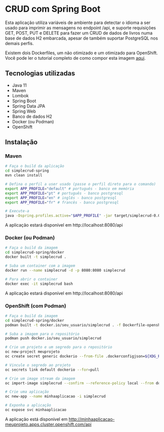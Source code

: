 # CRUD com Spring Boot
Esta aplicação utiliza variáveis de ambiente para detectar o idioma a ser usado para imprimir as mensagens no endpoint /api, e suporte requisições GET, POST, PUT e DELETE para fazer um CRUD de dados de livros numa base de dados H2 embarcada, apesar de também suportar PostgreSQL nos demais perfis. 

Existem dois Dockerfiles, um não otimizado e um otimizado para OpenShift. Você pode ler o tutorial completo de como compor esta imagem [aqui](https://medium.com/@thalesalves/criando-uma-imagem-docker-para-openshift-a4768a568f0a).

## Tecnologias utilizadas
- Java 11
- Maven
- Lombok
- Spring Boot
- Spring Data JPA
- Spring Web
- Banco de dados H2
- Docker (ou Podman)
- OpenShift

## Instalação
### Maven
```bash
# Faça o build da aplicação
cd simplecrud-spring
mvn clean install

# Defina o perfil a user usado (passe o perfil direto para o comando)
export APP_PROFILE="default" # português - banco em memória
export APP_PROFILE="pt" # português - banco postgresql
export APP_PROFILE="en" # inglês - banco postgresql
export APP_PROFILE="fr" # francês - banco postgresql

# Execute-a
java -Dspring.profiles.active="$APP_PROFILE" -jar target/simplecrud-0.0.1-SNAPSHOT.jar
```

A aplicação estará disponível em http://localhost:8080/api

### Docker (ou Podman)
```bash
# Faça o build da imagem
cd simplecrud-spring/docker
docker built -t simplecrud .

# Suba um container com a imagem
docker run --name simplecrud -d -p 8080:8080 simplecrud

# Para abrir o container
docker exec -it simplecrud bash
```

A aplicação estará disponível em http://localhost:8080/api

### OpenShift (com Podman)
```bash
# Faça o build da imagem
cd simplecrud-spring/docker
podman built -t docker.io/seu_usuario/simplecrud . -f Dockerfile-openshift

# Suba a imagem para o repositório
podman push docker.io/seu_usuario/simplecrud

# Crie um projeto e um segredo para o repositório
oc new-project meuprojeto
oc create secret generic dockerio --from-file .dockerconfigjson=${XDG_RUNTIME_DIR}/containers/auth.json --type kubernetes.io/dockerconfigjson

# Vincule o segredo ao projeto
oc secrets link default dockerio --for=pull

# Crie um image stream da imagem
oc import-image simplecrud --confirm --reference-policy local --from docker.io/seu_usuario/simplecrud:latest

# Crie uma aplicação
oc new-app --name minhaaplicacao -i simplecrud

# Exponha a aplicação
oc expose svc minhaaplicacao
```

A aplicação está disponível em http://minhaaplicacao-meuprojeto.apps.cluster.openshift.com/api